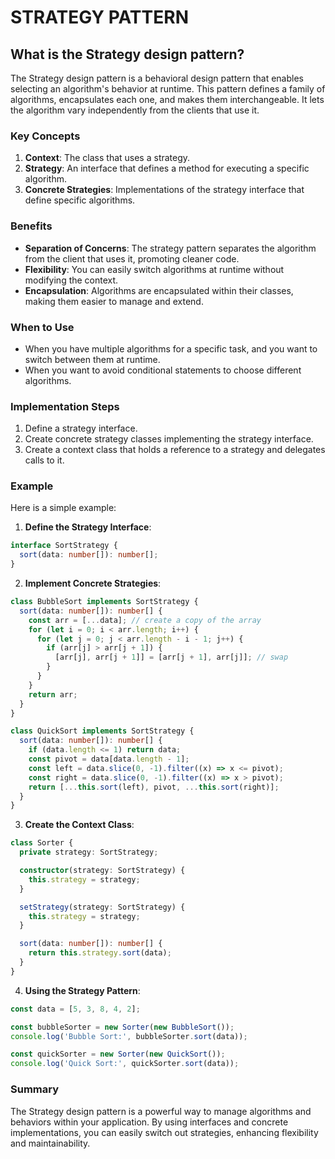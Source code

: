 # STRATEGY PATTERN

## What is the Strategy design pattern?

The Strategy design pattern is a behavioral design pattern that enables selecting an algorithm's behavior at runtime. This pattern defines a family of algorithms, encapsulates each one, and makes them interchangeable. It lets the algorithm vary independently from the clients that use it.

### Key Concepts

1. **Context**: The class that uses a strategy.
2. **Strategy**: An interface that defines a method for executing a specific algorithm.
3. **Concrete Strategies**: Implementations of the strategy interface that define specific algorithms.

### Benefits

- **Separation of Concerns**: The strategy pattern separates the algorithm from the client that uses it, promoting cleaner code.
- **Flexibility**: You can easily switch algorithms at runtime without modifying the context.
- **Encapsulation**: Algorithms are encapsulated within their classes, making them easier to manage and extend.

### When to Use

- When you have multiple algorithms for a specific task, and you want to switch between them at runtime.
- When you want to avoid conditional statements to choose different algorithms.

### Implementation Steps

1. Define a strategy interface.
2. Create concrete strategy classes implementing the strategy interface.
3. Create a context class that holds a reference to a strategy and delegates calls to it.

### Example

Here is a simple example:

1. **Define the Strategy Interface**:

```typescript
interface SortStrategy {
  sort(data: number[]): number[];
}
```

2. **Implement Concrete Strategies**:

```typescript
class BubbleSort implements SortStrategy {
  sort(data: number[]): number[] {
    const arr = [...data]; // create a copy of the array
    for (let i = 0; i < arr.length; i++) {
      for (let j = 0; j < arr.length - i - 1; j++) {
        if (arr[j] > arr[j + 1]) {
          [arr[j], arr[j + 1]] = [arr[j + 1], arr[j]]; // swap
        }
      }
    }
    return arr;
  }
}

class QuickSort implements SortStrategy {
  sort(data: number[]): number[] {
    if (data.length <= 1) return data;
    const pivot = data[data.length - 1];
    const left = data.slice(0, -1).filter((x) => x <= pivot);
    const right = data.slice(0, -1).filter((x) => x > pivot);
    return [...this.sort(left), pivot, ...this.sort(right)];
  }
}
```

3. **Create the Context Class**:

```typescript
class Sorter {
  private strategy: SortStrategy;

  constructor(strategy: SortStrategy) {
    this.strategy = strategy;
  }

  setStrategy(strategy: SortStrategy) {
    this.strategy = strategy;
  }

  sort(data: number[]): number[] {
    return this.strategy.sort(data);
  }
}
```

4. **Using the Strategy Pattern**:

```typescript
const data = [5, 3, 8, 4, 2];

const bubbleSorter = new Sorter(new BubbleSort());
console.log('Bubble Sort:', bubbleSorter.sort(data));

const quickSorter = new Sorter(new QuickSort());
console.log('Quick Sort:', quickSorter.sort(data));
```

### Summary

The Strategy design pattern is a powerful way to manage algorithms and behaviors within your application. By using interfaces and concrete implementations, you can easily switch out strategies, enhancing flexibility and maintainability.
